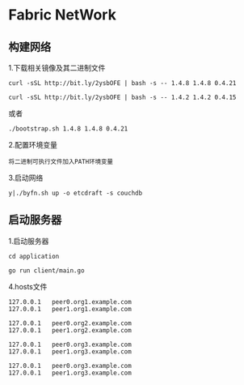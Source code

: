 # Fabric NetWork

## 构建网络

1.下载相关镜像及其二进制文件

`curl -sSL http://bit.ly/2ysbOFE | bash -s -- 1.4.8 1.4.8 0.4.21`

`curl -sSL http://bit.ly/2ysbOFE | bash -s -- 1.4.2 1.4.2 0.4.15`

或者

`./bootstrap.sh 1.4.8 1.4.8 0.4.21`

2.配置环境变量

```
将二进制可执行文件加入PATH环境变量
```

3.启动网络

 `y|./byfn.sh up -o etcdraft -s couchdb`  

## 启动服务器

1.启动服务器

````
cd application

go run client/main.go
````

4.hosts文件

```jshelllanguage
127.0.0.1	peer0.org1.example.com
127.0.0.1	peer1.org1.example.com

127.0.0.1	peer0.org2.example.com
127.0.0.1	peer1.org2.example.com

127.0.0.1	peer0.org3.example.com
127.0.0.1	peer1.org3.example.com

127.0.0.1	peer0.org3.example.com
127.0.0.1	peer1.org3.example.com
```